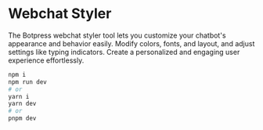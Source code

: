 # Webchat Styler

The Botpress webchat styler tool lets you customize your chatbot's appearance and behavior easily. Modify colors, fonts, and layout, and adjust settings like typing indicators. Create a personalized and engaging user experience effortlessly.

```bash
npm i
npm run dev
# or
yarn i
yarn dev
# or
pnpm dev
```